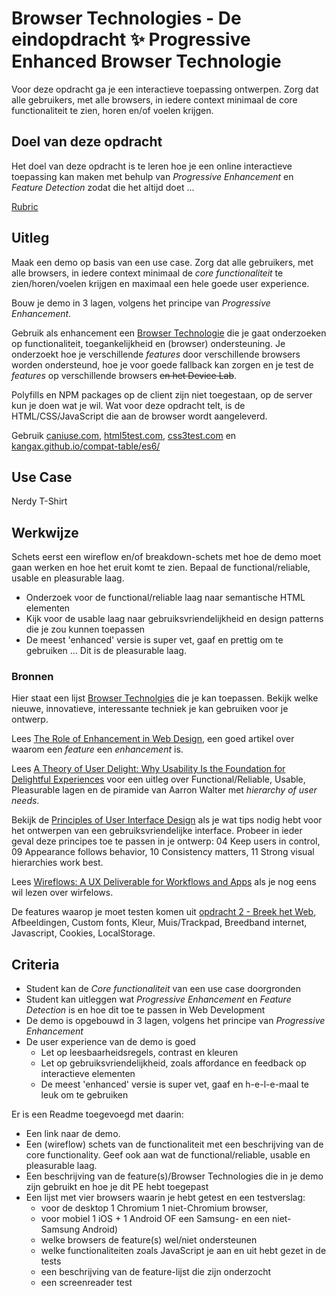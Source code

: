 # Browser Technologies - De eindopdracht ✨ Progressive Enhanced Browser Technologie

Voor deze opdracht ga je een interactieve toepassing ontwerpen. Zorg dat alle gebruikers, met alle browsers, in iedere context minimaal de core functionaliteit te zien, horen en/of voelen krijgen.



## Doel van deze opdracht

Het doel van deze opdracht is te leren hoe je een online interactieve toepassing kan maken met behulp van _Progressive Enhancement_ en _Feature Detection_ zodat die het altijd doet ...

[Rubric](https://docs.google.com/spreadsheets/d/1MV3BWwwg_Zz1n-S_qOM4iSm4gA4M6g0xAxGacyaPuac/)

## Uitleg

Maak een demo op basis van een use case. Zorg dat alle gebruikers, met alle browsers, in iedere context minimaal de _core functionaliteit_ te zien/horen/voelen krijgen en maximaal een hele goede user experience.

Bouw je demo in 3 lagen, volgens het principe van _Progressive Enhancement_.

Gebruik als enhancement een [Browser Technologie](https://platform.html5.org) die je gaat onderzoeken op functionaliteit, toegankelijkheid en (browser) ondersteuning.
Je onderzoekt hoe je verschillende _features_ door verschillende browsers worden ondersteund, hoe je voor goede fallback kan zorgen en je test de _features_ op verschillende browsers <del>en het Device Lab</del>.

Polyfills en NPM packages op de client zijn niet toegestaan, op de server kun je doen wat je wil. Wat voor deze opdracht telt, is de HTML/CSS/JavaScript die aan de browser wordt aangeleverd.

Gebruik [caniuse.com](https://caniuse.com), [html5test.com](https://html5test.com), [css3test.com](http://css3test.com) en [kangax.github.io/compat-table/es6/](https://kangax.github.io/compat-table/es6/)


## Use Case
Nerdy T-Shirt


## Werkwijze

Schets eerst een wireflow en/of breakdown-schets met hoe de demo moet gaan werken en hoe het eruit komt te zien. Bepaal de functional/reliable, usable en pleasurable laag.

- Onderzoek voor de functional/reliable laag naar semantische HTML elementen
- Kijk voor de usable laag naar gebruiksvriendelijkheid en design patterns die je zou kunnen toepassen
- De meest 'enhanced' versie is super vet, gaaf en prettig om te gebruiken … Dit is de pleasurable laag.

### Bronnen

Hier staat een lijst [Browser Technolgies](https://platform.html5.org/) die je kan toepassen. Bekijk welke nieuwe, innovatieve, interessante techniek je kan gebruiken voor je ontwerp.

Lees 
[The Role of Enhancement in Web Design](https://www.nngroup.com/articles/enhancement/), een goed artikel over waarom een _feature_ een _enhancement_ is.

Lees 
[A Theory of User Delight: Why Usability Is the Foundation for Delightful Experiences](https://www.nngroup.com/articles/theory-user-delight/) voor een uitleg over Functional/Reliable, Usable, Pleasurable lagen en de piramide van Aarron Walter met _hierarchy of user needs_.

Bekijk de [Principles of User Interface Design](http://bokardo.com/principles-of-user-interface-design/) als je wat tips nodig hebt voor het ontwerpen van een gebruiksvriendelijke interface. Probeer in ieder geval deze principes toe te passen in je ontwerp: 04 Keep users in control, 09 Appearance follows behavior, 10 Consistency matters, 11 Strong visual hierarchies work best.

Lees [Wireflows: A UX Deliverable for Workflows and Apps](https://www.nngroup.com/articles/wireflows/) als je nog eens wil lezen over wirfelows. 

De features waarop je moet testen komen uit [opdracht 2 - Breek het Web](https://github.com/cmda-minor-web/browser-technologies-2021/blob/master/course/Opdracht2.md), Afbeeldingen, Custom fonts, Kleur, Muis/Trackpad, Breedband internet, Javascript, Cookies, LocalStorage.






## Criteria

-	Student kan de _Core functionaliteit_ van een use case doorgronden
-	Student kan uitleggen wat _Progressive Enhancement_ en _Feature Detection_ is en hoe dit toe te passen in Web Development
-	De demo is opgebouwd in 3 lagen, volgens het principe van _Progressive Enhancement_
-	De user experience van de demo is goed
	-	Let op leesbaarheidsregels, contrast en kleuren
	-	Let op gebruiksvriendelijkheid, zoals affordance en feedback op interactieve elementen
	-	De meest 'enhanced' versie is super vet, gaaf en h-e-l-e-maal te leuk om te gebruiken


Er is een Readme toegevoegd met daarin:
- Een link naar de demo.
- Een (wireflow) schets van de functionaliteit met een beschrijving van de core functionality. Geef ook aan wat de functional/reliable, usable en pleasurable laag.
- Een beschrijving van de feature(s)/Browser Technologies die in je demo zijn gebruikt en hoe je dit PE hebt toegepast
- Een lijst met vier browsers waarin je hebt getest en een testverslag: 
	- voor de desktop 1 Chromium 1 niet-Chromium browser, 
	- voor mobiel 1 iOS + 1 Android OF een Samsung- en een niet-Samsung Android)
	- welke browsers de feature(s) wel/niet ondersteunen
	- welke functionaliteiten zoals JavaScript je aan en uit hebt gezet in de tests
	- een beschrijving van de feature-lijst die zijn onderzocht
	- een screenreader test





<!--
In welke browsers moet het doen? Welke devices krijg je voor de eindtest?
PE voorbeelden laten zien, live coding (Koop)
browser toewijzen, virtueel device lab 
2 desktop browsers (chromium en een niet chromium) 2 mobiele browsers
2 devices: ios device en android, of 2 androids samsung en een niet samsung
Voorbeelden per opdracht Kahoot, scoring frisbee, chatten met mediamarkt

MUIS
TOETSENBORD
TOUCH

-->
